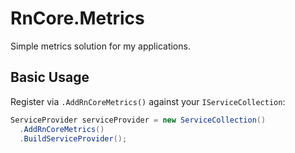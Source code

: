 # RnCore.Metrics

Simple metrics solution for my applications.

## Basic Usage

Register via `.AddRnCoreMetrics()` against your `IServiceCollection`:

```cs
ServiceProvider serviceProvider = new ServiceCollection()
  .AddRnCoreMetrics()
  .BuildServiceProvider();
```
